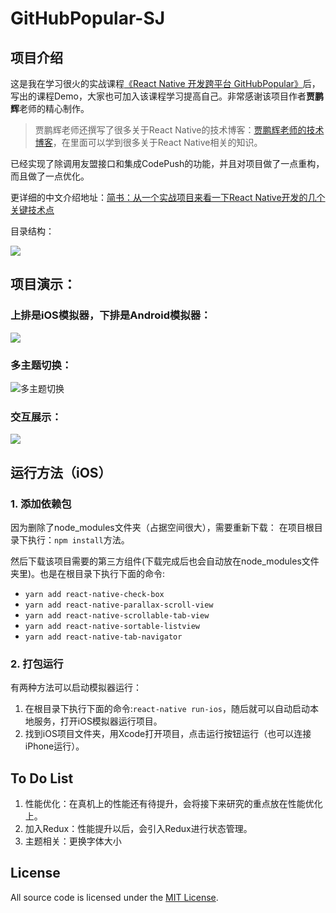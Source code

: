 # GitHubPopular-SJ



## 项目介绍

这是我在学习很火的实战课程[《React Native 开发跨平台 GitHubPopular》](http://coding.imooc.com/class/89.html)后，写出的课程Demo，大家也可加入该课程学习提高自己。非常感谢该项目作者**贾鹏辉**老师的精心制作。

>贾鹏辉老师还撰写了很多关于React Native的技术博客：[贾鹏辉老师的技术博客](http://www.devio.org/)，在里面可以学到很多关于React Native相关的知识。

已经实现了除调用友盟接口和集成CodePush的功能，并且对项目做了一点重构，而且做了一点优化。

更详细的中文介绍地址：[简书：从一个实战项目来看一下React Native开发的几个关键技术点](http://www.jianshu.com/p/241241aae095)

目录结构：

![](http://oih3a9o4n.bkt.clouddn.com/rn_12.png)



## 项目演示：

### 上排是iOS模拟器，下排是Android模拟器：

![](http://oih3a9o4n.bkt.clouddn.com/rn_13_1.png)

### 多主题切换：
![多主题切换](http://oih3a9o4n.bkt.clouddn.com/rn_15_1.png)

### 交互展示：
![](http://oih3a9o4n.bkt.clouddn.com/github%E5%AE%A2%E6%88%B7%E7%AB%AF_4.gif)



## 运行方法（iOS）

### 1. 添加依赖包
因为删除了node_modules文件夹（占据空间很大），需要重新下载：
在项目根目录下执行：``npm install``方法。

然后下载该项目需要的第三方组件(下载完成后也会自动放在node_modules文件夹里)。也是在根目录下执行下面的命令:
- ``yarn add react-native-check-box``
- ``yarn add react-native-parallax-scroll-view``
- ``yarn add react-native-scrollable-tab-view``
- ``yarn add react-native-sortable-listview``
- ``yarn add react-native-tab-navigator``

### 2. 打包运行

有两种方法可以启动模拟器运行：
1. 在根目录下执行下面的命令:``react-native run-ios``，随后就可以自动启动本地服务，打开iOS模拟器运行项目。
2. 找到iOS项目文件夹，用Xcode打开项目，点击运行按钮运行（也可以连接iPhone运行）。




## To Do List

1. 性能优化：在真机上的性能还有待提升，会将接下来研究的重点放在性能优化上。
2. 加入Redux：性能提升以后，会引入Redux进行状态管理。
3. 主题相关：更换字体大小




## License

All source code is licensed under the [MIT License](https://github.com/knightsj/GitHubPopular-SJ/blob/master/LICENSE).





